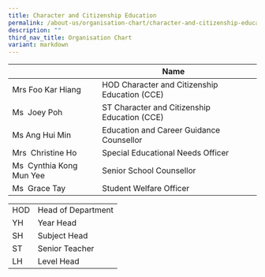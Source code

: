 ```yaml
---
title: Character and Citizenship Education
permalink: /about-us/organisation-chart/character-and-citizenship-education/
description: ""
third_nav_title: Organisation Chart
variant: markdown
---
```

| | Name | |
| --- | --- | --- |
| Mrs  Foo Kar Hiang | HOD Character and Citizenship Education (CCE) |
| Ms   Joey Poh  | ST Character and Citizenship Education (CCE) |
| Ms  Ang Hui Min  | Education and Career Guidance Counsellor |
| Mrs  Christine Ho  | Special Educational Needs Officer  |
| Ms  Cynthia Kong Mun Yee | Senior School Counsellor  |
| Ms  Grace Tay  | Student Welfare Officer  |


  
| | |
|---|---|
| HOD | Head of Department |
|  YH | Year Head  |
|  SH | Subject Head  |
|  ST | Senior Teacher  |
|  LH | Level Head  |